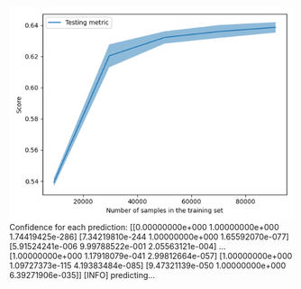 ![](../plots/plot_acc_20230821-1948.png)
Confidence for each prediction: [[0.00000000e+000 1.00000000e+000 1.74419425e-286]
 [7.34219810e-244 1.00000000e+000 1.65592070e-077]
 [5.91524241e-006 9.99788522e-001 2.05563121e-004]
 ...
 [1.00000000e+000 1.17918079e-041 2.99812664e-057]
 [1.00000000e+000 1.09727373e-115 4.19383484e-085]
 [9.47321139e-050 1.00000000e+000 6.39271906e-035]]
[INFO] predicting...
